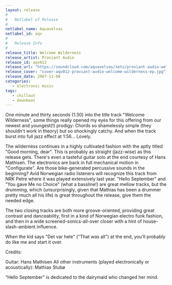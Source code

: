 ```yaml
---
layout: release
#
#   Netlabel of Release
#
netlabel_name: Aquavelvas
netlabel_id: aqv
#
#   Release Info
#
release_title: Welcome Wilderness
release_artist: Proviant Audio
release_id: aqv012
release_url: "https://soundcloud.com/aquavelvas/sets/proviant-audio-welcome"
release_cover: "cover-aqv012-proviant-audio-welcome-wilderness-ep.jpg"
release_date: 2007-11-08
categories:
   - electronic music
tags:
   - chillout
   - downbeat
---
```

One minute and thirty seconds (1:30) into the title track "Welcome Wilderness", some things really opened my eyes for this offering from our newest and youngest(!) prodigy: Chords so shamelessly simple (they shouldn't work in theory) but so shockingly catchy. And when the track burst into full jazz effect at 1:56… Lovely.

The wilderness continues in a highly cultivated fashion with the aptly titled "Good morning, dear". This is probably as straight (jazz-wise) as this release gets. There's even a tasteful guitar solo at the end courtesy of Hans Mathisen. The electronics are back in full mechanical motion in "Configurate". Are those bike-generated percussive sounds in the beginning? Avid Norwegian radio listeners will recognize this track from NRK Petre where it was played extensively last year.
"Hello September" and "You gave Me no Choice" (what a bassline!) are great mellow tracks, but the drumming, which (unsurprisingly, given that Mathias has been a drummer pretty much all his life) is great throughout the release, give them the needed edge.

The two closing tracks are both more groove-oriented, providing great contrast and danceability, first in a kind of Norwegian electro funk fashion, and then in a wide screened-sonics-all-over closer with a hint of house-slash-ambient influence.

When the kid says "Det var hele" ("That was all") at the end, you'll probably do like me and start it over.

Credits:

Guitar: Hans Mathisen
All other instruments (played electronically or acoustically): Mathias Stubø

“Hello September” is dedicated to the dairymaid who changed her mind.